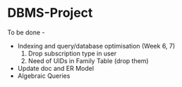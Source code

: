 # DBMS-Project

To be done -
* Indexing and query/database optimisation (Week 6, 7)
  1. Drop subscription type in user
  2. Need of UIDs in Family Table (drop them)
* Update doc and ER Model
* Algebraic Queries
